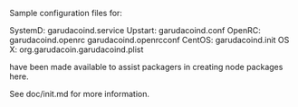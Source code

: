 Sample configuration files for:

SystemD: garudacoind.service
Upstart: garudacoind.conf
OpenRC:  garudacoind.openrc
         garudacoind.openrcconf
CentOS:  garudacoind.init
OS X:    org.garudacoin.garudacoind.plist

have been made available to assist packagers in creating node packages here.

See doc/init.md for more information.
